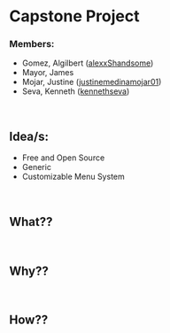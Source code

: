 # Capstone Project

### Members:
* Gomez, Algilbert ([alexxShandsome](https://github.com/alexxShandsome))
* Mayor, James
* Mojar, Justine ([justinemedinamojar01](https://github.com/justinemedinamojar01))
* Seva, Kenneth ([kennethseva](https://github.com/kennethseva))

<br>

## Idea/s:
* Free and Open Source
* Generic
* Customizable Menu System

<br>

## What??

<br>

## Why??

<br>

## How??

<br>

